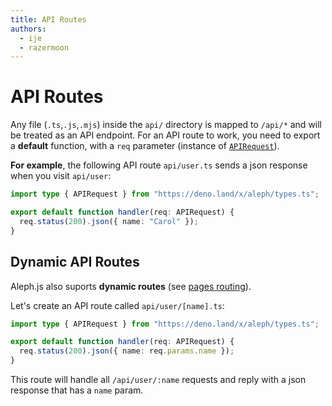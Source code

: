 ```yaml
---
title: API Routes
authors:
  - ije
  - razermoon
---
```


# API Routes

Any file (`.ts`,`.js`,`.mjs`) inside the `api/` directory is mapped to `/api/*` and will be treated as an API endpoint. For an API route to work, you need to export a **default** function, with a `req` parameter (instance of [`APIRequest`](/docs/api-reference/types.ts#APIRequest)).

**For example**, the following API route `api/user.ts` sends a json response when you visit `api/user`:

```typescript
import type { APIRequest } from "https://deno.land/x/aleph/types.ts";

export default function handler(req: APIRequest) {
  req.status(200).json({ name: "Carol" });
}
```

## Dynamic API Routes

Aleph.js also suports **dynamic routes** (see [pages routing](/docs/basic-features/routing#dynamic-routes)).

Let's create an API route called `api/user/[name].ts`:

```typescript
import type { APIRequest } from "https://deno.land/x/aleph/types.ts";

export default function handler(req: APIRequest) {
  req.status(200).json({ name: req.params.name });
}
```

This route will handle all `/api/user/:name` requests and reply with a json response that has a `name` param.
